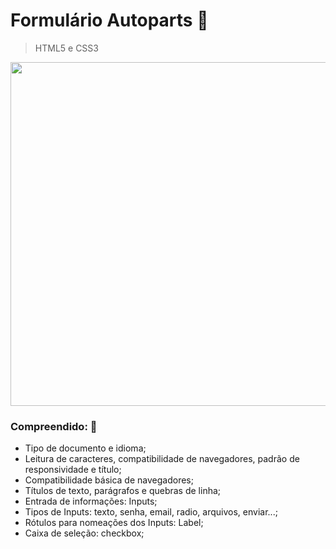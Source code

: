 # Formulário Autoparts  :page_facing_up:

> HTML5 e CSS3

<div align="center"> 
  <img src="https://github.com/targino-dev/html-css-fundamentos/assets/107009616/2b99c893-52a6-4d7d-a878-5d311284cd64" width="550px">
</div>

### Compreendido:  🧠
- Tipo de documento e idioma;
- Leitura de caracteres, compatibilidade de navegadores, padrão de responsividade e título;
- Compatibilidade básica de navegadores;
- Títulos de texto, parágrafos e quebras de linha;
- Entrada de informações: Inputs;
- Tipos de Inputs: texto, senha, email, radio, arquivos, enviar...;
- Rótulos para nomeações dos Inputs: Label;
- Caixa de seleção: checkbox;
